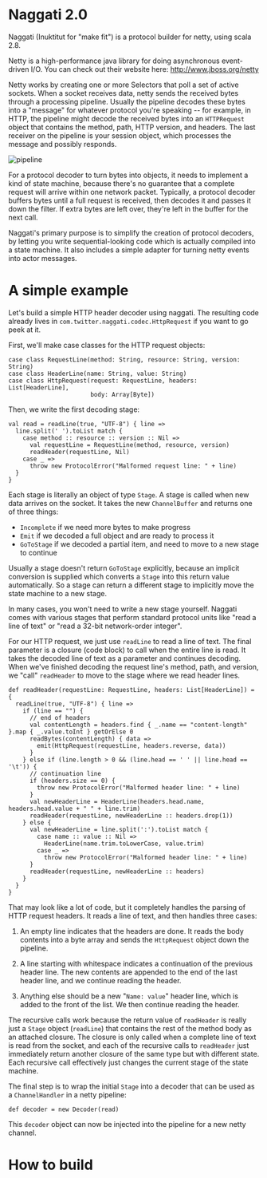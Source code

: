 
# Naggati 2.0

Naggati (Inuktitut for "make fit") is a protocol builder for netty, using
scala 2.8.

Netty is a high-performance java library for doing asynchronous event-driven
I/O. You can check out their website here: <http://www.jboss.org/netty>

Netty works by creating one or more Selectors that poll a set of active
sockets. When a socket receives data, netty sends the received bytes through a
processing pipeline. Usually the pipeline decodes these bytes into a "message"
for whatever protocol you're speaking -- for example, in HTTP, the pipeline
might decode the received bytes into an `HTTPRequest` object that contains the
method, path, HTTP version, and headers. The last receiver on the pipeline is
your session object, which processes the message and possibly responds.

![pipeline](http://github.com/robey/naggati2/raw/docs/docs/pipeline.png)

For a protocol decoder to turn bytes into objects, it needs to implement a
kind of state machine, because there's no guarantee that a complete request
will arrive within one network packet. Typically, a protocol decoder buffers
bytes until a full request is received, then decodes it and passes it down the
filter. If extra bytes are left over, they're left in the buffer for the next
call.

Naggati's primary purpose is to simplify the creation of protocol decoders, by
letting you write sequential-looking code which is actually compiled into a
state machine. It also includes a simple adapter for turning netty events into
actor messages.

# A simple example

Let's build a simple HTTP header decoder using naggati. The resulting code
already lives in `com.twitter.naggati.codec.HttpRequest` if you want to go
peek at it.

First, we'll make case classes for the HTTP request objects:

    case class RequestLine(method: String, resource: String, version: String)
    case class HeaderLine(name: String, value: String)
    case class HttpRequest(request: RequestLine, headers: List[HeaderLine],
                           body: Array[Byte])

Then, we write the first decoding stage:

    val read = readLine(true, "UTF-8") { line =>
      line.split(' ').toList match {
        case method :: resource :: version :: Nil =>
          val requestLine = RequestLine(method, resource, version)
          readHeader(requestLine, Nil)
        case _ =>
          throw new ProtocolError("Malformed request line: " + line)
      }
    }

Each stage is literally an object of type `Stage`. A stage is called when new
data arrives on the socket. It takes the new `ChannelBuffer` and returns one
of three things:

- `Incomplete` if we need more bytes to make progress
- `Emit` if we decoded a full object and are ready to process it
- `GoToStage` if we decoded a partial item, and need to move to a new stage
  to continue

Usually a stage doesn't return `GoToStage` explicitly, because an implicit
conversion is supplied which converts a `Stage` into this return value
automatically. So a stage can return a different stage to implicitly move the
state machine to a new stage.

In many cases, you won't need to write a new stage yourself. Naggati comes
with various stages that perform standard protocol units like "read a line of
text" or "read a 32-bit network-order integer".

For our HTTP request, we just use `readLine` to read a line of text. The final
parameter is a closure (code block) to call when the entire line is read. It
takes the decoded line of text as a parameter and continues decoding. When
we've finished decoding the request line's method, path, and version, we
"call" `readHeader` to move to the stage where we read header lines.

    def readHeader(requestLine: RequestLine, headers: List[HeaderLine]) = {
      readLine(true, "UTF-8") { line =>
        if (line == "") {
          // end of headers
          val contentLength = headers.find { _.name == "content-length" }.map { _.value.toInt } getOrElse 0
          readBytes(contentLength) { data =>
            emit(HttpRequest(requestLine, headers.reverse, data))
          }
        } else if (line.length > 0 && (line.head == ' ' || line.head == '\t')) {
          // continuation line
          if (headers.size == 0) {
            throw new ProtocolError("Malformed header line: " + line)
          }
          val newHeaderLine = HeaderLine(headers.head.name, headers.head.value + " " + line.trim)
          readHeader(requestLine, newHeaderLine :: headers.drop(1))
        } else {
          val newHeaderLine = line.split(':').toList match {
            case name :: value :: Nil =>
              HeaderLine(name.trim.toLowerCase, value.trim)
            case _ =>
              throw new ProtocolError("Malformed header line: " + line)
          }
          readHeader(requestLine, newHeaderLine :: headers)
        }
      }
    }

That may look like a lot of code, but it completely handles the parsing of HTTP request headers.
It reads a line of text, and then handles three cases:

1. An empty line indicates that the headers are done. It reads the body
contents into a byte array and sends the `HttpRequest` object down the
pipeline.

2. A line starting with whitespace indicates a continuation of the previous
header line. The new contents are appended to the end of the last header line,
and we continue reading the header.

3. Anything else should be a new "`Name: value`" header line, which is added
to the front of the list. We then continue reading the header.

The recursive calls work because the return value of `readHeader` is really
just a `Stage` object (`readLine`) that contains the rest of the method body
as an attached closure. The closure is only called when a complete line of
text is read from the socket, and each of the recursive calls to `readHeader`
just immediately return another closure of the same type but with different
state. Each recursive call effectively just changes the current stage of the
state machine.

The final step is to wrap the initial `Stage` into a decoder that can be used
as a `ChannelHandler` in a netty pipeline:

    def decoder = new Decoder(read)

This `decoder` object can now be injected into the pipeline for a new netty
channel.

# How to build
